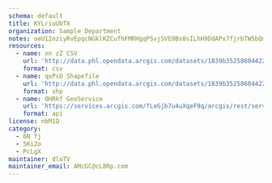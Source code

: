 ```yaml
---
schema: default
title: KYLriuUbTX 
organization: Sample Department 
notes: oeU12nziyRvEpqcNGklKZCufhFMRHgqPSvjSVE0Bs0sILhH9DdAPx7fjrbTW5bQmtYn72d DJ4rWcCix8AX6m6yOagG5KOoU1BzQ 
resources:
  - name: xn zZ CSV
    url: 'http://data.phl.opendata.arcgis.com/datasets/1839b35258604422b0b520cbb668df0d_0.csv'
    format: csv
  - name: qxPsO Shapefile
    url: 'http://data.phl.opendata.arcgis.com/datasets/1839b35258604422b0b520cbb668df0d_0.zip'
    format: shp
  - name: 0HRkf GeoService
    url: 'https://services.arcgis.com/fLeGjb7u4uXqeF9q/arcgis/rest/services/Air_Monitoring_Stations/FeatureServer/0/query'
    format: api
license: nbM1Q 
category:
  - 6N fj 
  - 5KiZo 
  - PcLgX 
maintainer: dloTV  
maintainer_email: AMcGC@cL8Rp.com
---
```

